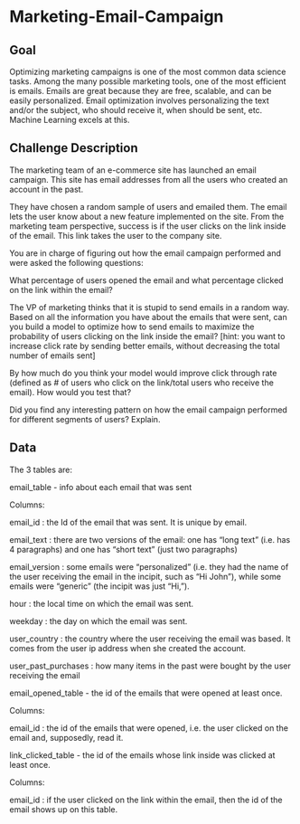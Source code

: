 # Marketing-Email-Campaign

## Goal

Optimizing marketing campaigns is one of the most common data science tasks. Among the many possible marketing tools, one of the most efficient is emails.
Emails are great because they are free, scalable, and can be easily personalized. Email optimization involves personalizing the text and/or the subject, who should receive it, when should be sent, etc. Machine Learning excels at this.




## Challenge Description


The marketing team of an e-commerce site has launched an email campaign. This site has email addresses from all the users who created an account in the past.

They have chosen a random sample of users and emailed them. The email lets the user know about a new feature implemented on the site. From the marketing team perspective, success is if the user clicks on the link inside of the email. This link takes the user to the company site.

You are in charge of figuring out how the email campaign performed and were asked the following questions:

What percentage of users opened the email and what percentage clicked on the link within the email?

The VP of marketing thinks that it is stupid to send emails in a random way. Based on all the information you have about the emails that were sent, can you build a model to optimize how to send emails to maximize the probability of users clicking on the link inside the email? [hint: you want to increase click rate by sending better emails, without decreasing the total number of emails sent]

By how much do you think your model would improve click through rate (defined as # of users who click on the link/total users who receive the email). How would you test that?

Did you find any interesting pattern on how the email campaign performed for different segments of users? Explain.




## Data

The 3 tables are:

email_table - info about each email that was sent

Columns:

email_id : the Id of the email that was sent. It is unique by email.

email_text : there are two versions of the email: one has “long text” (i.e. has 4 paragraphs) and one has “short text” (just two paragraphs)

email_version : some emails were “personalized” (i.e. they had the name of the user receiving the email in the incipit, such as “Hi John”), while some emails were “generic” (the incipit was just “Hi,”).

hour : the local time on which the email was sent.

weekday : the day on which the email was sent.

user_country : the country where the user receiving the email was based. It comes from the user ip address when she created the account.

user_past_purchases : how many items in the past were bought by the user receiving the email


email_opened_table - the id of the emails that were opened at least once.

Columns:

email_id : the id of the emails that were opened, i.e. the user clicked on the email and, supposedly, read it.


link_clicked_table - the id of the emails whose link inside was clicked at least once.

Columns:

email_id : if the user clicked on the link within the email, then the id of the email shows up on this table.

